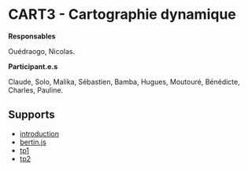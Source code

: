 # CART3 - Cartographie dynamique

**Responsables**

Ouédraogo, Nicolas.

**Participant.e.s**

Claude, Solo, Malika, Sébastien, Bamba, Hugues, Moutouré, Bénédicte, Charles, Pauline.

## Supports

- [introduction](intro/intro.qmd)
- [bertin.js](bertin/bertin.qmd)
- [tp1](tp1/tp1.qmd)
- [tp2](tp2/tp2.qmd)